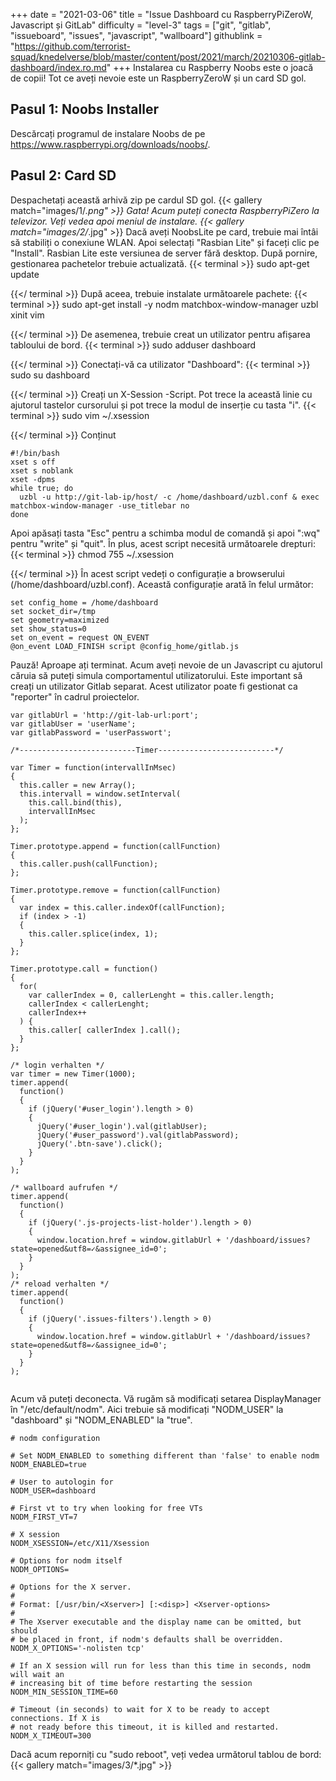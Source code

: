 +++
date = "2021-03-06"
title = "Issue Dashboard cu RaspberryPiZeroW, Javascript și GitLab"
difficulty = "level-3"
tags = ["git", "gitlab", "issueboard", "issues", "javascript", "wallboard"]
githublink = "https://github.com/terrorist-squad/knedelverse/blob/master/content/post/2021/march/20210306-gitlab-dashboard/index.ro.md"
+++
Instalarea cu Raspberry Noobs este o joacă de copii! Tot ce aveți nevoie este un RaspberryZeroW și un card SD gol.
## Pasul 1: Noobs Installer
Descărcați programul de instalare Noobs de pe https://www.raspberrypi.org/downloads/noobs/.
## Pasul 2: Card SD
Despachetați această arhivă zip pe cardul SD gol.
{{< gallery match="images/1/*.png" >}}
Gata! Acum puteți conecta RaspberryPiZero la televizor. Veți vedea apoi meniul de instalare.
{{< gallery match="images/2/*.jpg" >}}
Dacă aveți NoobsLite pe card, trebuie mai întâi să stabiliți o conexiune WLAN. Apoi selectați "Rasbian Lite" și faceți clic pe "Install". Rasbian Lite este versiunea de server fără desktop. După pornire, gestionarea pachetelor trebuie actualizată.
{{< terminal >}}
sudo apt-get update

{{</ terminal >}}
După aceea, trebuie instalate următoarele pachete:
{{< terminal >}}
sudo apt-get install -y nodm matchbox-window-manager uzbl xinit vim

{{</ terminal >}}
De asemenea, trebuie creat un utilizator pentru afișarea tabloului de bord.
{{< terminal >}}
sudo adduser dashboard

{{</ terminal >}}
Conectați-vă ca utilizator "Dashboard":
{{< terminal >}}
sudo su dashboard

{{</ terminal >}}
Creați un X-Session -Script. Pot trece la această linie cu ajutorul tastelor cursorului și pot trece la modul de inserție cu tasta "i".
{{< terminal >}}
sudo vim ~/.xsession

{{</ terminal >}}
Conținut
```
#!/bin/bash 
xset s off 
xset s noblank 
xset -dpms 
while true; do 
  uzbl -u http://git-lab-ip/host/ -c /home/dashboard/uzbl.conf & exec matchbox-window-manager -use_titlebar no
done

```
Apoi apăsați tasta "Esc" pentru a schimba modul de comandă și apoi ":wq" pentru "write" și "quit". În plus, acest script necesită următoarele drepturi:
{{< terminal >}}
chmod 755 ~/.xsession

{{</ terminal >}}
În acest script vedeți o configurație a browserului (/home/dashboard/uzbl.conf). Această configurație arată în felul următor:
```
set config_home = /home/dashboard 
set socket_dir=/tmp 
set geometry=maximized 
set show_status=0 
set on_event = request ON_EVENT 
@on_event LOAD_FINISH script @config_home/gitlab.js

```
Pauză! Aproape ați terminat. Acum aveți nevoie de un Javascript cu ajutorul căruia să puteți simula comportamentul utilizatorului. Este important să creați un utilizator Gitlab separat. Acest utilizator poate fi gestionat ca "reporter" în cadrul proiectelor.
```
var gitlabUrl = 'http://git-lab-url:port';
var gitlabUser = 'userName';
var gitlabPassword = 'userPasswort';

/*--------------------------Timer--------------------------*/

var Timer = function(intervallInMsec)
{
  this.caller = new Array();
  this.intervall = window.setInterval(
    this.call.bind(this),
    intervallInMsec
  );
};

Timer.prototype.append = function(callFunction)
{
  this.caller.push(callFunction);
};

Timer.prototype.remove = function(callFunction)
{
  var index = this.caller.indexOf(callFunction);
  if (index > -1) 
  {
    this.caller.splice(index, 1);
  }
};

Timer.prototype.call = function()
{
  for(
    var callerIndex = 0, callerLenght = this.caller.length;
    callerIndex < callerLenght;
    callerIndex++
  ) {
    this.caller[ callerIndex ].call();
  }
};

/* login verhalten */
var timer = new Timer(1000);
timer.append(
  function()
  {
    if (jQuery('#user_login').length > 0)
    {
      jQuery('#user_login').val(gitlabUser);
      jQuery('#user_password').val(gitlabPassword);
      jQuery('.btn-save').click();
    }
  }
);

/* wallboard aufrufen */
timer.append(
  function()
  {
    if (jQuery('.js-projects-list-holder').length > 0)
    {
      window.location.href = window.gitlabUrl + '/dashboard/issues?state=opened&utf8=✓&assignee_id=0';
    }
  }
);
/* reload verhalten */
timer.append(
  function()
  {
    if (jQuery('.issues-filters').length > 0)
    {
      window.location.href = window.gitlabUrl + '/dashboard/issues?state=opened&utf8=✓&assignee_id=0';
    }
  }
);


```
Acum vă puteți deconecta. Vă rugăm să modificați setarea DisplayManager în "/etc/default/nodm". Aici trebuie să modificați "NODM_USER" la "dashboard" și "NODM_ENABLED" la "true".
```
# nodm configuration

# Set NODM_ENABLED to something different than 'false' to enable nodm
NODM_ENABLED=true

# User to autologin for
NODM_USER=dashboard

# First vt to try when looking for free VTs
NODM_FIRST_VT=7

# X session
NODM_XSESSION=/etc/X11/Xsession

# Options for nodm itself
NODM_OPTIONS=

# Options for the X server.
#
# Format: [/usr/bin/<Xserver>] [:<disp>] <Xserver-options>
#
# The Xserver executable and the display name can be omitted, but should
# be placed in front, if nodm's defaults shall be overridden.
NODM_X_OPTIONS='-nolisten tcp'

# If an X session will run for less than this time in seconds, nodm will wait an
# increasing bit of time before restarting the session
NODM_MIN_SESSION_TIME=60

# Timeout (in seconds) to wait for X to be ready to accept connections. If X is
# not ready before this timeout, it is killed and restarted.
NODM_X_TIMEOUT=300

```
Dacă acum reporniți cu "sudo reboot", veți vedea următorul tablou de bord:
{{< gallery match="images/3/*.jpg" >}}